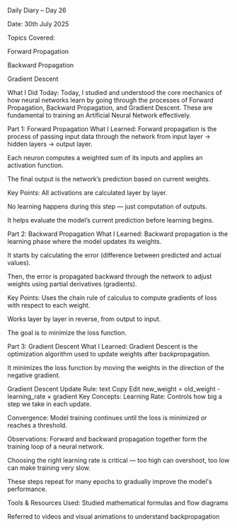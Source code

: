 Daily Diary – Day 26

Date: 30th July 2025

Topics Covered:

Forward Propagation

Backward Propagation

Gradient Descent

What I Did Today:
Today, I studied and understood the core mechanics of how neural networks learn by going through the processes of Forward Propagation, Backward Propagation, and Gradient Descent. These are fundamental to training an Artificial Neural Network effectively.

Part 1: Forward Propagation
What I Learned:
Forward propagation is the process of passing input data through the network from input layer → hidden layers → output layer.

Each neuron computes a weighted sum of its inputs and applies an activation function.

The final output is the network’s prediction based on current weights.

Key Points:
All activations are calculated layer by layer.

No learning happens during this step — just computation of outputs.

It helps evaluate the model’s current prediction before learning begins.

Part 2: Backward Propagation
What I Learned:
Backward propagation is the learning phase where the model updates its weights.

It starts by calculating the error (difference between predicted and actual values).

Then, the error is propagated backward through the network to adjust weights using partial derivatives (gradients).

Key Points:
Uses the chain rule of calculus to compute gradients of loss with respect to each weight.

Works layer by layer in reverse, from output to input.

The goal is to minimize the loss function.

Part 3: Gradient Descent
What I Learned:
Gradient Descent is the optimization algorithm used to update weights after backpropagation.

It minimizes the loss function by moving the weights in the direction of the negative gradient.

Gradient Descent Update Rule:
text
Copy
Edit
new_weight = old_weight - learning_rate × gradient
Key Concepts:
Learning Rate: Controls how big a step we take in each update.

Convergence: Model training continues until the loss is minimized or reaches a threshold.

Observations:
Forward and backward propagation together form the training loop of a neural network.

Choosing the right learning rate is critical — too high can overshoot, too low can make training very slow.

These steps repeat for many epochs to gradually improve the model's performance.

Tools & Resources Used:
Studied mathematical formulas and flow diagrams

Referred to videos and visual animations to understand backpropagation

